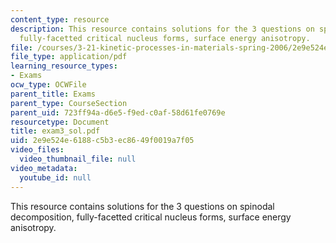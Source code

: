 ```yaml
---
content_type: resource
description: This resource contains solutions for the 3 questions on spinodal decomposition,
  fully-facetted critical nucleus forms, surface energy anisotropy.
file: /courses/3-21-kinetic-processes-in-materials-spring-2006/2e9e524e6188c5b3ec8649f0019a7f05_exam3_sol.pdf
file_type: application/pdf
learning_resource_types:
- Exams
ocw_type: OCWFile
parent_title: Exams
parent_type: CourseSection
parent_uid: 723ff94a-d6e5-f9ed-c0af-58d61fe0769e
resourcetype: Document
title: exam3_sol.pdf
uid: 2e9e524e-6188-c5b3-ec86-49f0019a7f05
video_files:
  video_thumbnail_file: null
video_metadata:
  youtube_id: null
---
```

This resource contains solutions for the 3 questions on spinodal decomposition, fully-facetted critical nucleus forms, surface energy anisotropy.

